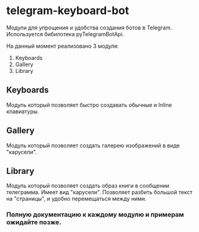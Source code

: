 # telegram-keyboard-bot
Модули для упрощения и удобства создания ботов в Telegram. 
Используется бибилотека pyTelegramBotApi.

На данный момент реализовано 3 модуля:

1) Keyboards
2) Gallery
3) Library

## Keyboards

Модуль который позволяет быстро создавать обычные и Inline клавиатуры.

## Gallery

Модуль который позволяет создать галерею изображений в виде "карусели".

## Library

Модуль который позволяет создать образ книги в сообщении телеграмма.
Имеет вид "карусели". Позволяет разбить большой текст на "страницы", и удобно перемещаться между ними.


### Полную документацию к каждому модулю и примерам ожидайте позже.
